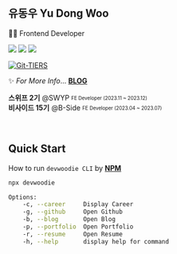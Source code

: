 ## 유동우 <b>Yu Dong Woo</b>
👨‍💻 Frontend Developer

<img src="https://img.shields.io/badge/Next.js-000000?style=flat&logo=Next.js&logoColor=fff"/> <img src="https://img.shields.io/badge/React.js-61DAFB?style=flat&logo=React&logoColor=fff"/> <img src="https://img.shields.io/badge/TypeScript-3178C6?style=flat&logo=TypeScript&logoColor=fff"/>

<a href="https://github.com/git-tiers/gittiers"><img src="https://git-tiers.devwoodie.com/api/tier/devwoodie" alt="Git-TIERS" /></a>

✨ <i>For More Info</i>...  [**BLOG**](https://www.devwoodie.com)

**스위프 2기** @SWYP <sub><sup>FE Developer (2023.11 ~ 2023.12)</sup></sub> <br/>
**비사이드 15기** @B-Side <sub><sup>FE Developer (2023.04 ~ 2023.07)</sup></sub>

<br/>

## Quick Start
How to run `devwoodie CLI` by [**NPM**](https://www.npmjs.com/package/devwoodie)
```bash
npx devwoodie
```
```bash
Options:
    -c, --career     Display Career
    -g, --github     Open Github
    -b, --blog       Open Blog
    -p, --portfolio  Open Portfolio
    -r, --resume     Open Resume
    -h, --help       display help for command
```

